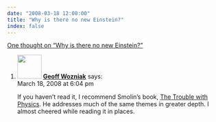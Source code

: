```yaml
---
date: "2008-03-18 12:00:00"
title: "Why is there no new Einstein?"
index: false
---
```


[One thought on &ldquo;Why is there no new Einstein?&rdquo;](/lemire/blog/2008/03-18-why-are-there-no-new-einstein)

<ol class="comment-list">
<li id="comment-49787" class="comment even thread-even depth-1">
<div class="comment-author vcard">
<img alt src="https://secure.gravatar.com/avatar/4d102649ca02e45a9b0ed6a00ff84804?s=56&#038;d=mm&#038;r=g" srcset="https://secure.gravatar.com/avatar/4d102649ca02e45a9b0ed6a00ff84804?s=112&#038;d=mm&#038;r=g 2x" class="avatar avatar-56 photo" height="56" width="56" decoding="async" /> <b class="fn"><a href="http://wozniak.ca/" class="url" rel="ugc external nofollow">Geoff Wozniak</a></b> <span class="says">says:</span> </div>
<div class="comment-metadata"><time datetime="2008-03-18T18:04:11+00:00">March 18, 2008 at 6:04 pm</time></a> </div>
<div class="comment-content">
<p>If you haven&rsquo;t read it, I recommend Smolin&rsquo;s book, <a href="http://www.thetroublewithphysics.com/" rel="nofollow">The Trouble with Physics</a>. He addresses much of the same themes in greater depth. I almost cheered while reading it in places.</p>
</div>
</li>
</ol>
